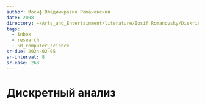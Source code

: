 ```yaml
---
author: Иосиф Владимирович Романовский
date: 2008
directory: ~/Arts_and_Entertainment/literature/Iosif Romanovsky/Diskrietnyi analiz (2274)/
tags:
  - inbox
  - research
  - SR_computer_science
sr-due: 2024-02-05
sr-interval: 8
sr-ease: 263
---
```


# Дискретный анализ


